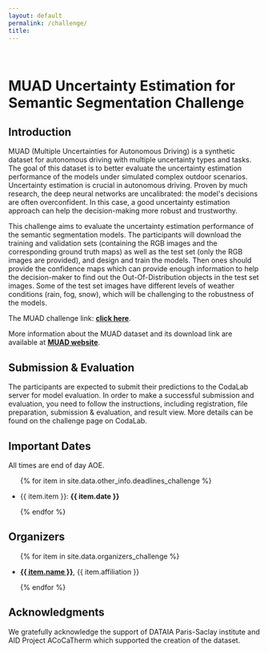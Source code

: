 ```yaml
---
layout: default
permalink: /challenge/
title: 
---
```


<br>

<h1>MUAD Uncertainty Estimation for Semantic Segmentation Challenge</h1>

<h2>Introduction</h2>

MUAD (Multiple Uncertainties for Autonomous Driving) is a synthetic dataset for autonomous driving with multiple uncertainty types and tasks. The goal of this dataset is to better evaluate the uncertainty estimation performance of the models under simulated complex outdoor scenarios. Uncertainty estimation is crucial in autonomous driving. Proven by much research, the deep neural networks are uncalibrated: the model's decisions are often overconfident. In this case, a good uncertainty estimation approach can help the decision-making more robust and trustworthy.

This challenge aims to evaluate the uncertainty estimation performance of the semantic segmentation models. The participants will download the training and validation sets (containing the RGB images and the corresponding ground truth maps) as well as the test set (only the RGB images are provided), and design and train the models. Then ones should provide the confidence maps which can provide enough information to help the decision-maker to find out the Out-Of-Distribution objects in the test set images. Some of the test set images have different levels of weather conditions (rain, fog, snow), which will be challenging to the robustness of the models.

The MUAD challenge link: <strong>[click here](https://codalab.lisn.upsaclay.fr/competitions/8007)</strong>.

More information about the MUAD dataset and its download link are available at <strong>[MUAD website](https://muad-dataset.github.io/)</strong>. 


<h2>Submission & Evaluation</h2>
The participants are expected to submit their predictions to the CodaLab server for model evaluation. In order to make a successful submission and evaluation, you need to follow the instructions, including registration, file preparation, submission & evaluation, and result view. More details can be found on the challenge page on CodaLab.


<h2>Important Dates</h2>

<p>All times are end of day AOE.</p>

<ul>

{% for item in site.data.other_info.deadlines_challenge  %}

  <li>{{ item.item }}: <strong>{{ item.date }}</strong></li>

{% endfor %}

</ul>



<h2>Organizers</h2>
<ul>

{% for item in site.data.organizers_challenge %}

  <li><a href="{{ item.url }}"><strong>{{ item.name }}</strong></a>, {{ item.affiliation }}</li>

{% endfor %}

</ul>

<h2>Acknowledgments</h2>

<p>We gratefully acknowledge the support of DATAIA Paris-Saclay institute and AID Project ACoCaTherm which supported the creation of the dataset.</p>

